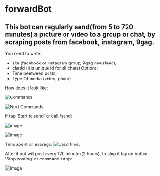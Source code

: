 # forwardBot

## This bot can regularly send(from 5 to 720 minutes) a picture or video to a group or chat, by scraping posts from facebook, instagram, 9gag.

You need to write:
- site (facebook or instagram group, 9gag newsfeed);
- chatId (it is unique id for all chats)
Options:
- Time beetween posts;
- Type Of media (video, photo)

How does it look like:

![Commands](https://user-images.githubusercontent.com/58307006/106384573-38acd700-63d4-11eb-9553-c8c049abc627.png)

![Next Commands](https://user-images.githubusercontent.com/58307006/106384629-8b868e80-63d4-11eb-97c7-de56c2919829.png)

If tap 'Start to send' or call /send:

![image](https://user-images.githubusercontent.com/58307006/106384705-def8dc80-63d4-11eb-801b-9962c31de041.png)

![image](https://user-images.githubusercontent.com/58307006/106384661-b1ac2e80-63d4-11eb-8e05-6cc74efb52ea.png)

Time spent on average:
![Used time:](https://user-images.githubusercontent.com/58307006/106384729-018af580-63d5-11eb-8a58-6fe888b8191c.png)

After it bot will post every 120 minutes(2 hours), to stop it tap on button 'Stop posting' or command /stop:

![image](https://user-images.githubusercontent.com/58307006/106384866-dead1100-63d5-11eb-8781-3e777c808236.png)
